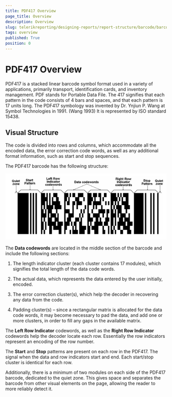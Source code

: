 ```yaml
---
title: PDF417 Overview
page_title: Overview 
description: Overview
slug: telerikreporting/designing-reports/report-structure/barcode/barcode-types/2d-barcodes/pdf417/overview
tags: overview
published: True
position: 0
---
```


# PDF417 Overview

PDF417 is a stacked linear barcode symbol format used in a variety of applications, primarily transport, identification cards, and inventory management. PDF stands for Portable Data File. The 417 signifies that each pattern in the code consists of 4 bars and spaces, and that each pattern is 17 units long. The PDF417 symbology was invented by Dr. Ynjiun P. Wang at Symbol Technologies in 1991. (Wang 1993) It is represented by ISO standard 15438. 

## Visual Structure

The code is divided into rows and columns, which accommodate all the encoded data, the error correction code words, as well as any additional format information, such as start and stop sequences. 

The PDF417 barcode has the following structure: 

  ![barcode pdf 417 structure](images/Barcodes/barcode-pdf417-structure.png)

The __Data codewords__ are located in the middle section of the barcode and include the following sections: 

1. The length indicator cluster (each cluster contains 17 modules), which signifies the total length of the data code words. 

1. The actual data, which represents the data entered by the user initially, encoded.

1. The error correction cluster(s), which help the decoder in recovering any data from the code. 

1. Padding cluster(s) – since a rectangular matrix is allocated for the data code words, it may become necessary to pad the data, and add one or more clusters, in order to fill any gaps in the available matrix. 

The __Left Row Indicator__ codewords, as well as the __Right Row Indicator__ codewords help the decoder locate each row. Essentially the row indicators represent an encoding of the row number. 

The __Start__ and __Stop__ patterns are present on each row in the PDF417. The signal when the data and row indicators start and end. Each start/stop cluster is identical for each row. 

Additionally, there is a minimum of two modules on each side of the PDF417 barcode, dedicated to the quiet zone. This gives space and separates the barcode from other visual elements on the page, allowing the reader to more reliably detect it. 

